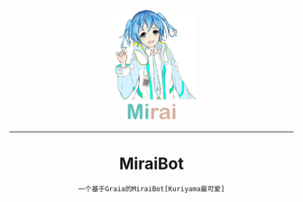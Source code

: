 <div align="center">
   <img width="160" src="docs/mirai.png" alt="logo">
   </br>
   <img width="95" src="docs/mirai.svg" alt="title">
<div>

---

# MiraiBot

```txt
一个基于Graia的MiraiBot[Kuriyama最可爱]
```
